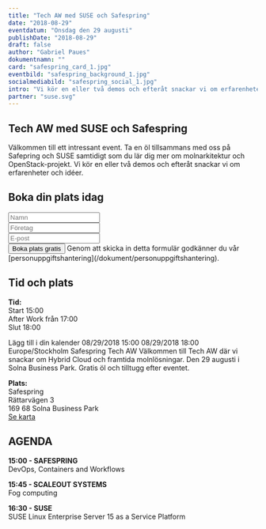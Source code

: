 ```yaml
---
title: "Tech AW med SUSE och Safespring"
date: "2018-08-29"
eventdatum: "Onsdag den 29 augusti"
publishDate: "2018-08-29"
draft: false
author: "Gabriel Paues"
dokumentnamn: ""
card: "safespring_card_1.jpg"
eventbild: "safespring_background_1.jpg"
socialmediabild: "safespring_social_1.jpg"
intro: "Vi kör en eller två demos och efteråt snackar vi om erfarenheter och idéer."
partner: "suse.svg"
---
```

## Tech AW med SUSE och Safespring
Välkommen till ett intressant event. Ta en öl tillsammans med oss på Safepring och SUSE samtidigt som du lär dig mer om molnarkitektur och OpenStack-projekt. Vi kör en eller två demos och efteråt snackar vi om erfarenheter och idéer.

## Boka din plats idag

<form id="up-form" name="form_9549uc711379fda784a8f953493aa52723408" action="https://power.upsales.com/api/external/formSubmit" method="POST">
	<div>
		<input maxlength="512" type="text" name="Contact.name" required="required" placeholder="Namn">
	</div>
	<div>
		<input maxlength="512" type="text" id="up-client-name-input" name="Client.name" required="required" placeholder="Företag">
	</div>
	<div class="email">
		<input maxlength="512" type="email" id="up-email-input" autocomplete="off" name="Contact.email" required="required" placeholder="E-post">
	</div>
	<!-- REQUIRED FIELDS -->
	<input type="hidden" name="formCid" value="9549">
	<input type="hidden" name="formId" value="9549uc711379fda784a8f953493aa52723408">
	<input type="hidden" name="isFrame" value="false">
	<input type="text" value="" name="validation" style="display: none;">
	<!-- END OF REQUIRED FIELDS -->
	<button type="submit" id="button">Boka plats gratis</button>
  Genom att skicka in detta formulär godkänner du vår [personuppgiftshantering](/dokument/personuppgiftshantering).

</form>
<script src="https://img.upsales.com/lBtRI6eK9zoMXU3igCaQIw==/be.js"></script>
<script>
	function onSubmit(e){var t=!0,n=!0;typeof window.__validEmail!="undefined"&&(n=window.__validEmail,t=!1);if(typeof n=="boolean"&&n&&!t)validateForm(e,"https://www.safespring.com/blog/techaw");else{e.preventDefault();var r=!0,i=setInterval(function(){var n=window._bEmValid;if(typeof window.__validEmail!="undefined"||!n)r=window.__validEmail,t=!1;if(typeof r=="boolean"&&r||!t)clearInterval(i),validateForm(e,"https://www.safespring.com/blog/techaw")},300)}}function validateForm(e,t){e.preventDefault();var n=document.getElementsByName("formId")[0].value,r=document.forms["form_"+n],i=r.querySelectorAll("input, textarea, select");for(var s=0;s<i.length;s++)i[s].type==="text"&&(i[s].value=i[s].value.trim());if(window.grecaptcha===undefined||window.grecaptcha.getResponse()!==""){var o=[];for(var s=0;s<i.length;s++)i[s].type==="checkbox"?o.push(i[s].name+"="+encodeURI(i[s].checked?i[s].value:"off")):o.push(i[s].name+"="+encodeURI(i[s].value));var u=o.join("&");u+="&isAjax=true";var a=window._paq||null,f=new XMLHttpRequest;f.open("POST",r.action),f.setRequestHeader("Content-Type","application/x-www-form-urlencoded"),f.send(u),f.onload=function(){if(f.status===200)if(t)a&&a.push&&a.push(["trackLink","https://post.upsales.com/"+f.responseText,"link"]),typeof _uaq!="undefined"&&_uaq("form="+f.responseText),window.top.location.href=t;else{var e=document.getElementById("up-form"),n=document.getElementById("up-form-thanks");e.style.display="none",n.style.display="block",a&&a.push&&a.push(["trackLink","https://post.upsales.com/"+f.responseText,"link"]),_uaq&&_uaq("form="+f.responseText)}else console.log("AJAX ERROR",f.status)}}else{var l=document.getElementById("recaptcha-error"),c=document.getElementsByClassName("g-recaptcha");l.style.display="none",c&&c.length&&console.log("handle this later")}}var form=document.getElementById("up-form");form.addEventListener("submit",onSubmit)
</script>

## Tid och plats
**Tid:**</br>
Start 15:00</br>
After Work från 17:00</br>
Slut 18:00

<div title="Add to Calendar" class="addeventatc">
    Lägg till i din kalender
    <span class="start">08/29/2018 15:00</span>
    <span class="end">08/29/2018 18:00</span>
    <span class="timezone">Europe/Stockholm</span>
    <span class="title">Safespring Tech AW</span>
    <span class="description">Välkommen till Tech AW där vi snackar om Hybrid Cloud och framtida molnlösningar. Den 29 augusti i Solna Business Park. Gratis öl och tilltugg efter eventet.</span>
</div>

**Plats:**</br>
Safespring</br>
Rättarvägen 3</br>
169 68 Solna Business Park </br>
[Se karta](https://goo.gl/maps/of8hjYSNFUH2)

## AGENDA
**15:00 - SAFESPRING**
</br> DevOps, Containers and Workflows

**15:45 - SCALEOUT SYSTEMS** </br> Fog computing

**16:30 - SUSE**
</br> SUSE Linux Enterprise Server 15 as a Service Platform


<script type="text/javascript" src="https://addevent.com/libs/atc/1.6.1/atc.min.js" async defer></script>
